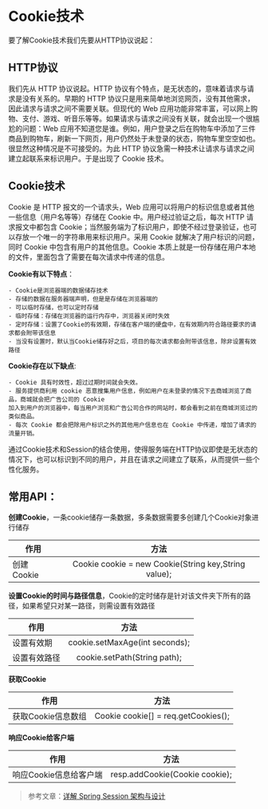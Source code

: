 # Cookie技术

要了解Cookie技术我们先要从HTTP协议说起：

## HTTP协议

我们先从 HTTP 协议说起。HTTP 协议有个特点，是无状态的，意味着请求与请求是没有关系的。早期的 HTTP 协议只是用来简单地浏览网页，没有其他需求，因此请求与请求之间不需要关联。但现代的 Web 应用功能非常丰富，可以网上购物、支付、游戏、听音乐等等。如果请求与请求之间没有关联，就会出现一个很尴尬的问题：Web 应用不知道您是谁。例如，用户登录之后在购物车中添加了三件商品到购物车，刷新一下网页，用户仍然处于未登录的状态，购物车里空空如也。很显然这种情况是不可接受的。为此 HTTP 协议急需一种技术让请求与请求之间建立起联系来标识用户。于是出现了 Cookie 技术。

## Cookie技术

Cookie 是 HTTP 报文的一个请求头，Web 应用可以将用户的标识信息或者其他一些信息（用户名等等）存储在 Cookie 中。用户经过验证之后，每次 HTTP 请求报文中都包含 Cookie；当然服务端为了标识用户，即使不经过登录验证，也可以存放一个唯一的字符串用来标识用户。采用 Cookie 就解决了用户标识的问题，同时 Cookie 中包含有用户的其他信息。Cookie 本质上就是一份存储在用户本地的文件，里面包含了需要在每次请求中传递的信息。

**Cookie有以下特点**：
    
    - Cookie是浏览器端的数据储存技术
    - 存储的数据在服务器端声明，但是是存储在浏览器端的
    - 可以临时存储，也可以定时存储
    - 临时存储：存储在浏览器的运行内存中，浏览器关闭时失效
    - 定时存储：设置了Cookie的有效期，存储在客户端的硬盘中，在有效期内符合路径要求的请求都会附带该信息
    - 当没有设置时，默认当Cookie储存好之后，项目的每次请求都会附带该信息，除非设置有效路径

**Cookie存在以下缺点**:
    
    - Cookie 具有时效性，超过过期时间就会失效。
    - 服务提供商利用 cookie 恶意搜集用户信息，例如用户在未登录的情况下去商城浏览了商品，商城就会把广告公司的 Cookie 
    加入到用户的浏览器中，每当用户浏览和广告公司合作的网站时，都会看到之前在商城浏览过的类似商品。
    - 每次 Cookie 都会把除用户标识之外的其他用户信息也在 Cookie 中传递，增加了请求的流量开销。
    
通过Cookie技术和Session的结合使用，使得服务端在HTTP协议即使是无状态的情况下，也可以标识到不同的用户，并且在请求之间建立了联系，从而提供一些个性化服务。


## 常用API：

**创建Cookie**，一条cookie储存一条数据，多条数据需要多创建几个Cookie对象进行储存

作用 | 方法
---|:--:
创建Cookie | Cookie cookie = new Cookie(String key,String value);

**设置Cookie的时间与路径信息**，Cookie的定时储存是针对该文件夹下所有的路径，如果希望只对某一路径，则需设置有效路径

作用 | 方法
---|:--:
设置有效期 | cookie.setMaxAge(int seconds);
设置有效路径 | cookie.setPath(String path);

**获取Cookie**

作用 | 方法
---|:--:
获取Cookie信息数组 | Cookie cookie[] = req.getCookies(); 

**响应Cookie给客户端**

作用 | 方法
---|:--:
响应Cookie信息给客户端|resp.addCookie(Cookie cookie);

> 参考文章：[详解 Spring Session 架构与设计](https://www.ibm.com/developerworks/cn/web/wa-spring-session-architecture-and-design/index.html)
